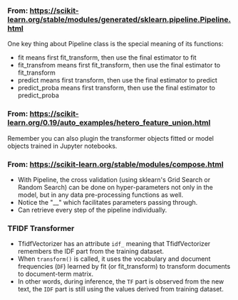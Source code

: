 ### From: https://scikit-learn.org/stable/modules/generated/sklearn.pipeline.Pipeline.html

One key thing about Pipeline class is the special meaning of its functions:

- fit means first fit_transform, then use the final estimator to fit
- fit_transfrom means first fit_transform, then use the final estimator to fit_transform
- predict means first transform, then use the final estimator to predict
- predict_proba means first transform, then use the final estimator to predict_proba

### From: https://scikit-learn.org/0.19/auto_examples/hetero_feature_union.html

Remember you can also plugin the transformer objects fitted or model objects trained in Jupyter notebooks.

### From: https://scikit-learn.org/stable/modules/compose.html

- With Pipeline, the cross validation (using sklearn's Grid Search or Random Search) can be done on hyper-parameters not only in the model, but in any data pre-processing functions as well.
- Notice the "__" which facilitates parameters passing through.
- Can retrieve every step of the pipeline individually.

### TFIDF Transformer

- TfidfVectorizer has an attribute `idf_` meaning that TfidfVectorizer remembers the IDF part from the training dataset.
- When `transform()` is called, it uses the vocabulary and document frequencies (`DF`) learned by fit (or fit_transform) to transform documents to document-term matrix.
- In other words, during inference, the `TF` part is observed from the new text, the `IDF` part is still using the values derived from training dataset.